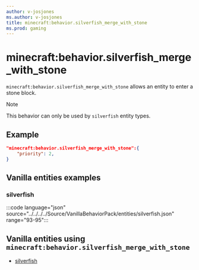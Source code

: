 ```yaml
---
author: v-josjones
ms.author: v-josjones
title: minecraft:behavior.silverfish_merge_with_stone
ms.prod: gaming
---
```


# minecraft:behavior.silverfish_merge_with_stone

`minecraft:behavior.silverfish_merge_with_stone` allows an entity to enter a stone block.

> [!NOTE]
> This behavior can only be used by `silverfish` entity types.

## Example

```json
"minecraft:behavior.silverfish_merge_with_stone":{
    "priority": 2,
}
```

## Vanilla entities examples

### silverfish

:::code language="json" source="../../../../Source/VanillaBehaviorPack/entities/silverfish.json" range="93-95":::

## Vanilla entities using `minecraft:behavior.silverfish_merge_with_stone`

- [silverfish](../../../../Source/VanillaBehaviorPack_Snippets/entities/silverfish.md)
